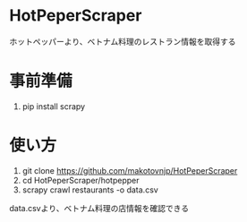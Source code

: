 # HotPeperScraper
ホットペッパーより、ベトナム料理のレストラン情報を取得する

# 事前準備
1. pip install scrapy

# 使い方
1. git clone https://github.com/makotovnjp/HotPeperScraper
2. cd HotPeperScraper/hotpepper
3. scrapy crawl restaurants -o data.csv

data.csvより、ベトナム料理の店情報を確認できる
